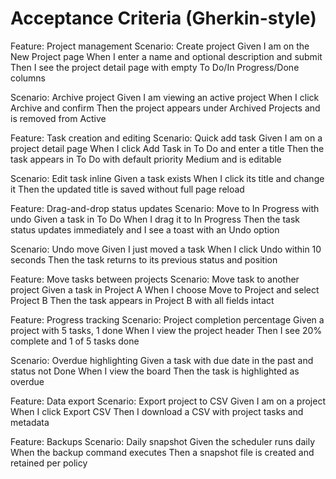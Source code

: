 # Acceptance Criteria (Gherkin-style)

Feature: Project management
  Scenario: Create project
    Given I am on the New Project page
    When I enter a name and optional description and submit
    Then I see the project detail page with empty To Do/In Progress/Done columns

  Scenario: Archive project
    Given I am viewing an active project
    When I click Archive and confirm
    Then the project appears under Archived Projects and is removed from Active

Feature: Task creation and editing
  Scenario: Quick add task
    Given I am on a project detail page
    When I click Add Task in To Do and enter a title
    Then the task appears in To Do with default priority Medium and is editable

  Scenario: Edit task inline
    Given a task exists
    When I click its title and change it
    Then the updated title is saved without full page reload

Feature: Drag-and-drop status updates
  Scenario: Move to In Progress with undo
    Given a task in To Do
    When I drag it to In Progress
    Then the task status updates immediately and I see a toast with an Undo option

  Scenario: Undo move
    Given I just moved a task
    When I click Undo within 10 seconds
    Then the task returns to its previous status and position

Feature: Move tasks between projects
  Scenario: Move task to another project
    Given a task in Project A
    When I choose Move to Project and select Project B
    Then the task appears in Project B with all fields intact

Feature: Progress tracking
  Scenario: Project completion percentage
    Given a project with 5 tasks, 1 done
    When I view the project header
    Then I see 20% complete and 1 of 5 tasks done

  Scenario: Overdue highlighting
    Given a task with due date in the past and status not Done
    When I view the board
    Then the task is highlighted as overdue

Feature: Data export
  Scenario: Export project to CSV
    Given I am on a project
    When I click Export CSV
    Then I download a CSV with project tasks and metadata

Feature: Backups
  Scenario: Daily snapshot
    Given the scheduler runs daily
    When the backup command executes
    Then a snapshot file is created and retained per policy
